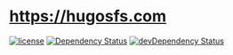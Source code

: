 # https://hugosfs.com

[![license](https://img.shields.io/github/license/hugo19941994/hugofs.svg)](https://github.com/hugo19941994/hugofs/blob/master/LICENSE.md)
[![Dependency Status](https://david-dm.org/hugo19941994/hugofs.svg)](https://david-dm.org/hugo19941994/hugofs)
[![devDependency Status](https://david-dm.org/hugo19941994/hugofs/dev-status.svg)](https://david-dm.org/hugo19941994/hugofs?type=dev)
